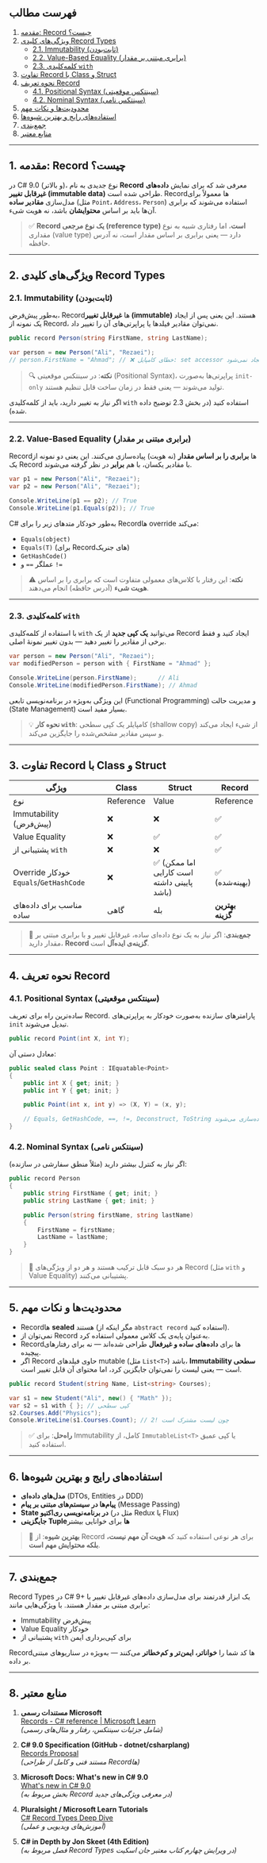 ﻿

## فهرست مطالب

1. [مقدمه: Record چیست؟](#1-مقدمه-record-چیست)
2. [ویژگی‌های کلیدی Record Types](#2-ویژگی‌های-کلیدی-record-types)
   - [2.1. Immutability (ثابت‌بودن)](#21-immutability-ثابت‌بودن)
   - [2.2. Value-Based Equality (برابری مبتنی بر مقدار)](#22-value-based-equality-برابری-مبتنی-بر-مقدار)
   - [2.3. کلمه‌کلیدی `with`](#23-کلمه‌کلیدی-with)
3. [تفاوت Record با Class و Struct](#3-تفاوت-record-با-class-و-struct)
4. [نحوه تعریف Record](#4-نحوه-تعریف-record)
   - [4.1. Positional Syntax (سینتکس موقعیتی)](#41-positional-syntax-سینتکس-موقعیتی)
   - [4.2. Nominal Syntax (سینتکس نامی)](#42-nominal-syntax-سینتکس-نامی)
5. [محدودیت‌ها و نکات مهم](#5-محدودیت‌ها-و-نکات-مهم)
6. [استفاده‌های رایج و بهترین شیوه‌ها](#6-استفاده‌های-رایج-و-بهترین-شیوه‌ها)
7. [جمع‌بندی](#7-جمع‌بندی)
8. [منابع معتبر](#8-منابع-معتبر)

---

## 1. مقدمه: Record چیست؟

در C# 9.0 (و بالاتر)، نوع جدیدی به نام **Record** معرفی شد که برای نمایش **داده‌های غیرقابل تغییر (immutable data)** طراحی شده است. Recordها معمولاً برای مدل‌سازی **مقادیر ساده** (مثل `Point`، `Address`، `Person`) استفاده می‌شوند که برابری آن‌ها باید بر اساس **محتوایشان** باشد، نه هویت شیء.

> ✅ **Record یک نوع مرجعی (reference type) است**، اما رفتاری شبیه به نوع مقداری (value type) دارد — یعنی برابری بر اساس مقدار است، نه آدرس حافظه.

---

## 2. ویژگی‌های کلیدی Record Types

### 2.1. Immutability (ثابت‌بودن)

به‌طور پیش‌فرض، Recordها **غیرقابل تغییر (immutable)** هستند. این یعنی پس از ایجاد یک نمونه از Record، نمی‌توان مقادیر فیلدها یا پراپرتی‌های آن را تغییر داد.

```csharp
public record Person(string FirstName, string LastName);

var person = new Person("Ali", "Rezaei");
// person.FirstName = "Ahmad"; // ❌ خطای کامپایل: set accessor ایجاد نمی‌شود
```

> 🔍 **نکته**: در سینتکس موقعیتی (Positional Syntax)، پراپرتی‌ها به‌صورت `init-only` تولید می‌شوند — یعنی فقط در زمان ساخت قابل تنظیم هستند.

اگر نیاز به تغییر دارید، باید از کلمه‌کلیدی `with` استفاده کنید (در بخش 2.3 توضیح داده شده).

---

### 2.2. Value-Based Equality (برابری مبتنی بر مقدار)

Recordها **برابری را بر اساس مقدار** (نه هویت) پیاده‌سازی می‌کنند. این یعنی دو نمونه از یک Record با مقادیر یکسان، با هم **برابر** در نظر گرفته می‌شوند.

```csharp
var p1 = new Person("Ali", "Rezaei");
var p2 = new Person("Ali", "Rezaei");

Console.WriteLine(p1 == p2); // True
Console.WriteLine(p1.Equals(p2)); // True
```

C# به‌طور خودکار متد‌های زیر را برای Recordها override می‌کند:
- `Equals(object)`
- `Equals(T)` (برای Recordهای جنریک)
- `GetHashCode()`
- عملگر `==` و `!=`

> ⚠️ **نکته**: این رفتار با کلاس‌های معمولی متفاوت است که برابری را بر اساس **هویت شیء** (آدرس حافظه) انجام می‌دهند.

---

### 2.3. کلمه‌کلیدی `with`

با استفاده از کلمه‌کلیدی `with` می‌توانید **یک کپی جدید** از یک Record ایجاد کنید و فقط برخی از مقادیر را تغییر دهید — بدون تغییر نمونهٔ اصلی.

```csharp
var person = new Person("Ali", "Rezaei");
var modifiedPerson = person with { FirstName = "Ahmad" };

Console.WriteLine(person.FirstName);      // Ali
Console.WriteLine(modifiedPerson.FirstName); // Ahmad
```

این ویژگی به‌ویژه در برنامه‌نویسی تابعی (Functional Programming) و مدیریت حالت (State Management) بسیار مفید است.

> 💡 **نحوه کار `with`**: کامپایلر یک کپی سطحی (shallow copy) از شیء ایجاد می‌کند و سپس مقادیر مشخص‌شده را جایگزین می‌کند.

---

## 3. تفاوت Record با Class و Struct

| ویژگی | Class | Struct | Record |
|-------|-------|--------|--------|
| نوع | Reference | Value | Reference |
| Immutability (پیش‌فرض) | ❌ | ❌ | ✅ |
| Value Equality | ❌ | ✅ | ✅ |
| پشتیبانی از `with` | ❌ | ❌ | ✅ |
| Override خودکار `Equals`/`GetHashCode` | ❌ | ✅ (اما ممکن است کارایی پایینی داشته باشد) | ✅ (بهینه‌شده) |
| مناسب برای داده‌های ساده | گاهی | بله | **بهترین گزینه** |

> 📌 **جمع‌بندی**: اگر نیاز به یک نوع داده‌ای ساده، غیرقابل تغییر و با برابری مبتنی بر مقدار دارید، **Record گزینه‌ی ایده‌آل** است.

---

## 4. نحوه تعریف Record

### 4.1. Positional Syntax (سینتکس موقعیتی)

ساده‌ترین راه برای تعریف Record. پارامترهای سازنده به‌صورت خودکار به پراپرتی‌های `init` تبدیل می‌شوند.

```csharp
public record Point(int X, int Y);
```

معادل دستی آن:

```csharp
public sealed class Point : IEquatable<Point>
{
    public int X { get; init; }
    public int Y { get; init; }

    public Point(int x, int y) => (X, Y) = (x, y);

    // Equals, GetHashCode, ==, !=, Deconstruct, ToString به‌صورت خودکار پیاده‌سازی می‌شوند
}
```

### 4.2. Nominal Syntax (سینتکس نامی)

اگر نیاز به کنترل بیشتر دارید (مثلاً منطق سفارشی در سازنده):

```csharp
public record Person
{
    public string FirstName { get; init; }
    public string LastName { get; init; }

    public Person(string firstName, string lastName)
    {
        FirstName = firstName;
        LastName = lastName;
    }
}
```

> 🔁 هر دو سبک قابل ترکیب هستند و هر دو از ویژگی‌های Record (مثل `with` و Value Equality) پشتیبانی می‌کنند.

---

## 5. محدودیت‌ها و نکات مهم

- Recordها **sealed** هستند (مگر اینکه از `abstract record` استفاده کنید).
- نمی‌توان از Record به‌عنوان پایه‌ی یک کلاس معمولی استفاده کرد.
- Recordها برای **داده‌های ساده و غیرفعال** طراحی شده‌اند — نه برای رفتارهای پیچیده.
- اگر Record حاوی فیلدهای mutable (مثل `List<T>`) باشد، **Immutability سطحی** است — یعنی لیست را نمی‌توان جایگزین کرد، اما محتوای آن قابل تغییر است.

```csharp
public record Student(string Name, List<string> Courses);

var s1 = new Student("Ali", new() { "Math" });
var s2 = s1 with { }; // کپی سطحی
s2.Courses.Add("Physics");
Console.WriteLine(s1.Courses.Count); // 2! چون لیست مشترک است
```

> ✅ **راه‌حل**: برای Immutability کامل، از `ImmutableList<T>` یا کپی عمیق استفاده کنید.

---

## 6. استفاده‌های رایج و بهترین شیوه‌ها

- **مدل‌های داده‌ای** (DTOs, Entities در DDD)
- **پیام‌ها در سیستم‌های مبتنی بر پیام** (Message Passing)
- **State در برنامه‌نویسی ری‌اکتیو** (مثل در Redux یا Flux)
- **جایگزینی Tupleها** برای خوانایی بیشتر

> 🎯 **بهترین شیوه**: از Record برای هر نوعی استفاده کنید که **هویت آن مهم نیست، بلکه محتوایش مهم است**.

---

## 7. جمع‌بندی

Record Types در C# 9+ یک ابزار قدرتمند برای مدل‌سازی داده‌های غیرقابل تغییر با برابری مبتنی بر مقدار هستند. با ویژگی‌هایی مانند:

- Immutability پیش‌فرض
- Value Equality خودکار
- پشتیبانی از `with` برای کپی‌برداری ایمن

Recordها کد شما را **خواناتر، ایمن‌تر و کم‌خطا‌تر** می‌کنند — به‌ویژه در سناریوهای مبتنی بر داده.

---

## 8. منابع معتبر

1. **مستندات رسمی Microsoft**  
   [Records - C# reference | Microsoft Learn](https://learn.microsoft.com/en-us/dotnet/csharp/language-reference/builtin-types/record)  
   *(شامل جزئیات سینتکس، رفتار و مثال‌های رسمی)*

2. **C# 9.0 Specification (GitHub - dotnet/csharplang)**  
   [Records Proposal](https://github.com/dotnet/csharplang/blob/main/proposals/csharp-9.0/records.md)  
   *(مستند فنی و کامل از طراحی Recordها)*

3. **Microsoft Docs: What's new in C# 9.0**  
   [What's new in C# 9.0](https://learn.microsoft.com/en-us/dotnet/csharp/whats-new/csharp-9)  
   *(بخش مربوط به Record در معرفی ویژگی‌های جدید)*

4. **Pluralsight / Microsoft Learn Tutorials**  
   [C# Record Types Deep Dive](https://learn.microsoft.com/en-us/shows/csharp-advanced-topics/record-types)  
   *(آموزش‌های ویدیویی و عملی)*

5. **C# in Depth by Jon Skeet (4th Edition)**  
   *(فصل مربوط به Record Types در ویرایش چهارم کتاب معتبر جان اسکیت)*

